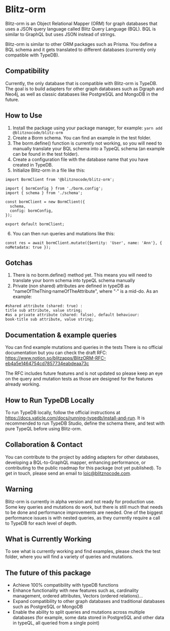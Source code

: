 # Blitz-orm
Blitz-orm is an Object Relational Mapper (ORM) for graph databases that uses a JSON query language called Blitz Query Language (BQL). BQL is similar to GraphQL but uses JSON instead of strings.

Blitz-orm is similar to other ORM packages such as Prisma. You define a BQL schema and it gets translated to different databases (currently only compatible with TypeDB).

## Compatibility
Currently, the only database that is compatible with Blitz-orm is TypeDB. The goal is to build adapters for other graph databases such as Dgraph and Neo4j, as well as classic databases like PostgreSQL and MongoDB in the future.

## How to Use
1. Install the package using your package manager, for example:
`yarn add @blitznocode/blitz-orm`
2. Create a Borm schema. You can find an example in the test folder. 
3. The borm.define() function is currently not working, so you will need to manually translate your BQL schema into a TypeQL schema (an example can be found in the test folder).
4. Create a configuration file with the database name that you have created in TypeDB.
5. Initialize Blitz-orm in a file like this:
```
import BormClient from '@blitznocode/blitz-orm';

import { bormConfig } from './borm.config';
import { schema } from './schema';

const bormClient = new BormClient({
  schema,
  config: bormConfig,
});

export default bormClient;
```
6. You can then run queries and mutations like this:
```
const res = await bormClient.mutate({$entity: 'User', name: 'Ann'}, { noMetadata: true });
```
## Gotchas
1) There is no borm.define() method yet. This means you will need to translate your borm schema into typeQL schema manually
2) Private (non shared) attributes are defined in typeDB as "nameOfTheThing·nameOfTheAttribute", where "·" is a mid-do. As an example:
```
#shared attribute (shared: true) :
title sub attribute, value string;
#as a private attribute (shared: false), default behaviour:
book·title sub attribute, value string;
```

## Documentation & example queries
You can find example mutations and queries in the tests
There is no official documentation but you can check the draft RFC:
https://www.notion.so/blitzapps/BlitzORM-RFC-eb4a5e1464754cd7857734eabdeaa73c

The RFC includes future features and is not updated so please keep an eye on the query and mutation tests as those are designed for the features already working.


## How to Run TypeDB Locally
To run TypeDB locally, follow the official instructions at https://docs.vaticle.com/docs/running-typedb/install-and-run. It is recommended to run TypeDB Studio, define the schema there, and test with pure TypeQL before using Blitz-orm.

## Collaboration & Contact
You can contribute to the project by adding adapters for other databases, developing a BQL-to-GraphQL mapper, enhancing performance, or contributing to the public roadmap for this package (not yet published). To get in touch, please send an email to loic@blitznocode.com.

## Warning
Blitz-orm is currently in alpha version and not ready for production use. Some key queries and mutations do work, but there is still much that needs to be done and performance improvements are needed. One of the biggest performance issues is with nested queries, as they currently require a call to TypeDB for each level of depth.

## What is Currently Working
To see what is currently working and find examples, please check the test folder, where you will find a variety of queries and mutations.

## The future of this package
- Achieve 100% compatibility with typeDB functions
- Enhance functionality with new features such as, cardinality management, ordered attributes, Vectors (ordered relations)...
- Expand compatibility to other graph databases and traditional databases such as PostgreSQL or MongoDB
- Enable the ability to split queries and mutations across multiple databases (for example, some data stored in PostgreSQL and other data in typeQL, all queried from a single point)
